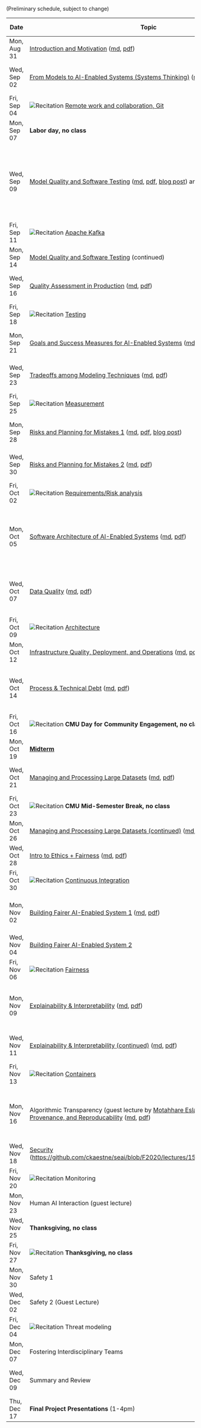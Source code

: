 
(Preliminary schedule, subject to change)


| Date  | Topic | Reading | Assignment due |
| -     | -     | -       | -              |
| Mon, Aug 31 | [Introduction and Motivation](https://ckaestne.github.io/seai/F2020/slides/01_introduction/intro.html#/) ([md](https://github.com/ckaestne/seai/blob/F2020/lectures/01_introduction/intro.md), [pdf](https://ckaestne.github.io/seai/F2020/slides/01_introduction/intro.pdf)) | |  |
| Wed, Sep 02 | [From Models to AI-Enabled Systems (Systems Thinking)](https://ckaestne.github.io/seai/F2020/slides/02_systems/systems.html#/) ([md](https://github.com/ckaestne/seai/blob/F2020/lectures/02_systems/systems.md), [pdf](https://ckaestne.github.io/seai/F2020/slides/02_systems/systems.pdf)) | [Building Intelligent Systems](https://cmu.primo.exlibrisgroup.com/permalink/01CMU_INST/6lpsnm/alma991019649190004436), Ch. 5 |  |
| Fri, Sep 04 | ![Recitation](https://img.shields.io/badge/-rec-Yellow.svg) [Remote work and collaboration, Git](https://github.com/ckaestne/seai/blob/F2020/recitations/Recitation_1_Git.pdf) | |  |
| Mon, Sep 07 | **Labor day, no class** | |  |
| Wed, Sep 09 | [Model Quality and Software Testing](https://ckaestne.github.io/seai/F2020/slides/03_modelquality/modelquality.html#/) ([md](https://github.com/ckaestne/seai/blob/F2020/lectures/03_modelquality/modelquality.md), [pdf](https://ckaestne.github.io/seai/F2020/slides/03_modelquality/modelquality.pdf), [blog post](https://medium.com/@ckaestne/a-software-testing-view-on-machine-learning-model-quality-d508cb9e20a6)) and [Teamwork Primer](https://ckaestne.github.io/seai/F2020/slides/03_modelquality/teams.html#/) | [Building Intelligent Systems](https://cmu.primo.exlibrisgroup.com/permalink/01CMU_INST/6lpsnm/alma991019649190004436), Ch. 19 and [Semantically equivalent adversarial rules for debugging NLP models](https://www.aclweb.org/anthology/P18-1079.pdf) | [I1: Case Study](https://github.com/ckaestne/seai/blob/F2020/assignments/I1_case_study.md) |
| Fri, Sep 11 | ![Recitation](https://img.shields.io/badge/-rec-Yellow.svg) [Apache Kafka](https://github.com/ckaestne/seai/blob/F2020/recitations/Recitation_2_Kafka.pdf) | |  |
| Mon, Sep 14 | [Model Quality and Software Testing](https://ckaestne.github.io/seai/F2020/slides/03_modelquality/modelquality.html#/) (continued) |  |  |
| Wed, Sep 16 | [Quality Assessment in Production](https://ckaestne.github.io/seai/F2020/slides/04_qainproduction/qainproduction.html#/) ([md](https://github.com/ckaestne/seai/blob/F2020/lectures/04_qainproduction/qainproduction.md), [pdf](https://ckaestne.github.io/seai/F2020/slides/04_qainproduction/qainproduction.pdf)) | [Building Intelligent Systems](https://cmu.primo.exlibrisgroup.com/permalink/01CMU_INST/6lpsnm/alma991019649190004436), Ch. 15 |  |
| Fri, Sep 18 | ![Recitation](https://img.shields.io/badge/-rec-Yellow.svg) [Testing](https://github.com/ckaestne/seai/blob/F2020/recitations/Recitation_3_Testing.pdf) | |  |
| Mon, Sep 21 | [Goals and Success Measures for AI-Enabled Systems](https://ckaestne.github.io/seai/F2020/slides/06_goals/goals.html) ([md](https://github.com/ckaestne/seai/blob/F2020/lectures/06_goals/goals.md), [pdf](https://ckaestne.github.io/seai/F2020/slides/06_goals/goals.pdf)) | [Building Intelligent Systems](https://cmu.primo.exlibrisgroup.com/permalink/01CMU_INST/6lpsnm/alma991019649190004436), Ch. 2 and 4 |  |
| Wed, Sep 23 | [Tradeoffs among Modeling Techniques](https://ckaestne.github.io/seai/F2020/slides/07_tradeoffs/tradeoffs.html) ([md](https://github.com/ckaestne/seai/blob/F2020/lectures/07_tradeoffs/tradeoffs.md), [pdf](https://ckaestne.github.io/seai/F2020/slides/07_tradeoffs/tradeoffs.pdf)) | [Building Intelligent Systems](https://cmu.primo.exlibrisgroup.com/permalink/01CMU_INST/6lpsnm/alma991019649190004436), Ch. 17 and 18 | [M1: Modeling and First Deployment](https://github.com/ckaestne/seai/blob/F2020/assignments/project.md) |
| Fri, Sep 25 | ![Recitation](https://img.shields.io/badge/-rec-Yellow.svg) [Measurement](https://github.com/ckaestne/seai/blob/F2020/recitations/Recitation_4_Measurement.pdf) | |  |
| Mon, Sep 28 | [Risks and Planning for Mistakes 1](https://ckaestne.github.io/seai/F2020/slides/08_risks/risks.html) ([md](https://github.com/ckaestne/seai/blob/F2020/lectures/08_risks/risks.md), [pdf](https://ckaestne.github.io/seai/F2020/slides/08_risks/risks.pdf), [blog post](https://medium.com/@ckaestne/the-world-and-the-machine-and-responsible-machine-learning-1ae72353c5ae)) | [Building Intelligent Systems](https://cmu.primo.exlibrisgroup.com/permalink/01CMU_INST/6lpsnm/alma991019649190004436), Ch. 6, 7 and 24 |  |
| Wed, Sep 30 | [Risks and Planning for Mistakes 2](https://ckaestne.github.io/seai/F2020/slides/09_risks_ii/risks_ii.html) ([md](https://github.com/ckaestne/seai/blob/F2020/lectures/09_risks_ii/risks_ii.md), [pdf](https://ckaestne.github.io/seai/F2020/slides/09_risks_ii/risks_ii.pdf)) | [How Big Data Transformed Applying to College](https://slate.com/business/2016/09/how-big-data-made-applying-to-college-tougher-crueler-and-more-expensive.html) | [I2: Tradeoffs](https://github.com/ckaestne/seai/blob/F2020/assignments/I2_tradeoffs.md) |
| Fri, Oct 02 | ![Recitation](https://img.shields.io/badge/-rec-Yellow.svg) [Requirements/Risk analysis](https://github.com/ckaestne/seai/blob/F2020/recitations/Recitation_5_Requirements.pdf) | |  |
| Mon, Oct 05 | [Software Architecture of AI-Enabled Systems](https://ckaestne.github.io/seai/F2020/slides/10_architecture/architecture.html) ([md](https://github.com/ckaestne/seai/blob/F2020/lectures/10_architecture/architecture.md), [pdf](https://ckaestne.github.io/seai/F2020/slides/10_architecture/architecture.pdf)) | [Building Intelligent Systems](https://cmu.primo.exlibrisgroup.com/permalink/01CMU_INST/6lpsnm/alma991019649190004436), Ch. 13 and [Exploring Development Patterns in Data Science](https://www.theorylane.com/2017/10/20/some-development-patterns-in-data-science/) |  |
| Wed, Oct 07 | [Data Quality](https://ckaestne.github.io/seai/F2020/slides/11_dataquality/dataquality.html) ([md](https://github.com/ckaestne/seai/blob/F2020/lectures/11_dataquality/dataquality.md), [pdf](https://ckaestne.github.io/seai/F2020/slides/11_dataquality/dataquality.pdf)) | [Automating large-scale data quality verification](http://www.vldb.org/pvldb/vol11/p1781-schelter.pdf) and [The Data Linter](http://learningsys.org/nips17/assets/papers/paper_19.pdf) | [I3: Requirements and Risks](https://github.com/ckaestne/seai/blob/F2020/assignments/I3_requirements_risks.md) |
| Fri, Oct 09 | ![Recitation](https://img.shields.io/badge/-rec-Yellow.svg) [Architecture](https://github.com/ckaestne/seai/blob/F2020/recitations/Recitation_6_Architecture.pdf) | |  |
| Mon, Oct 12 | [Infrastructure Quality, Deployment, and Operations](https://ckaestne.github.io/seai/F2020/slides/12_infrastructurequality/infrastructurequality.html) ([md](https://github.com/ckaestne/seai/blob/F2020/lectures/12_infrastructurequality/infrastructurequality.md), [pdf](https://ckaestne.github.io/seai/F2020/slides/12_infrastructurequality/infrastructurequality.pdf)) | [The ML Test Score](https://research.google.com/pubs/archive/46555.pdf) |  |
| Wed, Oct 14 | [Process & Technical Debt](https://ckaestne.github.io/seai/F2020/slides/05_process/process.html#/) ([md](https://github.com/ckaestne/seai/blob/F2020/lectures/05_process/process.md), [pdf](https://ckaestne.github.io/seai/F2020/slides/05_process/process.pdf)) | [Hidden Technical Debt in Machine Learning Systems](http://papers.nips.cc/paper/5656-hidden-technical-debt-in-machine-learning-systems.pdf) | [I4: Architecture](https://github.com/ckaestne/seai/blob/F2020/assignments/I4_architecture.md) |
| Fri, Oct 16 | ![Recitation](https://img.shields.io/badge/-rec-Yellow.svg) **CMU Day for Community Engagement, no class** | |  |
| Mon, Oct 19 | [**Midterm**](https://github.com/ckaestne/seai/tree/F2020/exams) | |  |
| Wed, Oct 21 | [Managing and Processing Large Datasets](https://ckaestne.github.io/seai/F2020/slides/13_dataatscale/dataatscale.html) ([md](https://github.com/ckaestne/seai/blob/F2020/lectures/13_dataatscale/dataatscale.md), [pdf](https://ckaestne.github.io/seai/F2020/slides/13_dataatscale/dataatscale.pdf)) | [Business Systems with Machine Learning](https://www.youtube.com/watch?v=_bvrzYOA8dY) | - |
| Fri, Oct 23 | ![Recitation](https://img.shields.io/badge/-rec-Yellow.svg) **CMU Mid-Semester Break, no class** | |  |
| Mon, Oct 26 | [Managing and Processing Large Datasets (continued)](https://ckaestne.github.io/seai/F2020/slides/13_dataatscale/dataatscale.html) ([md](https://github.com/ckaestne/seai/blob/F2020/lectures/13_dataatscale/dataatscale.md), [pdf](https://ckaestne.github.io/seai/F2020/slides/13_dataatscale/dataatscale.pdf)) | |  |
| Wed, Oct 28 | [Intro to Ethics + Fairness](https://ckaestne.github.io/seai/F2020/slides/14_intro_ethics_fairness/intro-ethics-fairness.html)  ([md](https://github.com/ckaestne/seai/blob/F2020/lectures/14_intro_ethics_fairness/intro-ethics-fairness.md), [pdf](https://ckaestne.github.io/seai/F2020/slides/14_intro_ethics_fairness/intro-ethics-fairness.pdf)) | [Algorithmic Accountability: A Primer](https://datasociety.net/wp-content/uploads/2018/04/Data_Society_Algorithmic_Accountability_Primer_FINAL-4.pdf) | [I5: Open Source Tools](https://github.com/ckaestne/seai/blob/F2020/assignments/I5_se4ai_tools.md) |
| Fri, Oct 30 | ![Recitation](https://img.shields.io/badge/-rec-Yellow.svg) [Continuous Integration](https://github.com/ckaestne/seai/blob/F2020/recitations/Recitation_7_CI.pdf) | |  |
| Mon, Nov 02 | [Building Fairer AI-Enabled System 1](https://ckaestne.github.io/seai/F2020/slides/15_fairness_i/fairness_i.html) ([md](https://github.com/ckaestne/seai/blob/F2020/lectures/15_fairness_i/fairness_i.md), [pdf](https://ckaestne.github.io/seai/F2020/slides/15_fairness_i/fairness_i.pdf)) | [Improving Fairness in Machine Learning Systems](http://users.umiacs.umd.edu/~hal/docs/daume19fairness.pdf) |  |
| Wed, Nov 04 | [Building Fairer AI-Enabled System 2](https://ckaestne.github.io/seai/F2020/slides/16_fairness_ii/fairness_ii.html)  | [A Mulching Proposal](https://dl.acm.org/doi/pdf/10.1145/3290607.3310433?casa_token=xg_kkiUWskIAAAAA:BPhrPLhkHNgAeggGjWw0NBmCi93Rp3TaOX2ZCb54v7m3WfLmf-O5K5F1ogrBmTHFWUH3SfvJdhoMkg) |  |
| Fri, Nov 06 | ![Recitation](https://img.shields.io/badge/-rec-Yellow.svg) [Fairness](https://github.com/ckaestne/seai/blob/F2020/recitations/Recitation_8_Fairness.pdf) | |  |
| Mon, Nov 09 | [Explainability & Interpretability](https://ckaestne.github.io/seai/F2020/slides/17_explainability/explainability.html) ([md](https://github.com/ckaestne/seai/blob/F2020/lectures/17_explainability/explainability.md), [pdf](https://ckaestne.github.io/seai/F2020/slides/17_explainability/explainability.pdf)) | [Black boxes not required](https://dataskeptic.com/blog/episodes/2020/black-boxes-are-not-required) or [Stop Explaining Black Box ML Models…](https://arxiv.org/abs/1811.10154) |  |
| Wed, Nov 11 | [Explainability & Interpretability (continued)](https://ckaestne.github.io/seai/F2020/slides/17_explainability/explainability.html) ([md](https://github.com/ckaestne/seai/blob/F2020/lectures/17_explainability/explainability.md), [pdf](https://ckaestne.github.io/seai/F2020/slides/17_explainability/explainability.pdf)) | [People + AI, Ch. “Explainability and Trust”](https://pair.withgoogle.com/chapter/explainability-trust/) | [M2: Infrastructure Quality](https://github.com/ckaestne/seai/blob/F2020/assignments/project.md) |
| Fri, Nov 13 | ![Recitation](https://img.shields.io/badge/-rec-Yellow.svg) [Containers](https://github.com/ckaestne/seai/blob/F2020/recitations/Recitation_9_Docker.pdf) | |  |
| Mon, Nov 16 | Algorithmic Transparency (guest lecture by [Motahhare Eslami](http://motahhare.com/)) and [Versioning, Provenance, and Reproducability](https://ckaestne.github.io/seai/F2020/slides/18_provenance/provenance.html)  ([md](https://github.com/ckaestne/seai/blob/F2020/lectures/18_provenance/provenance.md), [pdf](https://ckaestne.github.io/seai/F2020/slides/18_provenance/provenance.pdf)) | [Building Intelligent Systems](https://www.buildingintelligentsystems.com/), Ch. 21 & [Goods: Organizing Google's Datasets](http://research.google.com/pubs/archive/45390.pdf) |  |
| Wed, Nov 18 | [Security](https://ckaestne.github.io/seai/F2020/slides/19_security/security.html) (https://github.com/ckaestne/seai/blob/F2020/lectures/15_fairness_i/fairness_i.md) | | I6: Fairness |
| Fri, Nov 20 | ![Recitation](https://img.shields.io/badge/-rec-Yellow.svg) Monitoring | |  |
| Mon, Nov 23 | Human AI Interaction (guest lecture) | |  |
| Wed, Nov 25 | **Thanksgiving, no class** | |  |
| Fri, Nov 27 | ![Recitation](https://img.shields.io/badge/-rec-Yellow.svg) **Thanksgiving, no class** | |  |
| Mon, Nov 30 | Safety 1 | |  |
| Wed, Dec 02 | Safety 2 (Guest Lecture) | | [M3: Monitoring and CD](https://github.com/ckaestne/seai/blob/F2020/assignments/project.md) |
| Fri, Dec 04 | ![Recitation](https://img.shields.io/badge/-rec-Yellow.svg) Threat modeling | |  |
| Mon, Dec 07 | Fostering Interdisciplinary Teams | |  |
| Wed, Dec 09 | Summary and Review | | [M4: Security and Feedback Loops](https://github.com/ckaestne/seai/blob/F2020/assignments/project.md) |
| Thu, Dec 17 | **Final Project Presentations** (1-4pm) | | [Final report](https://github.com/ckaestne/seai/blob/F2020/assignments/project.md) |



